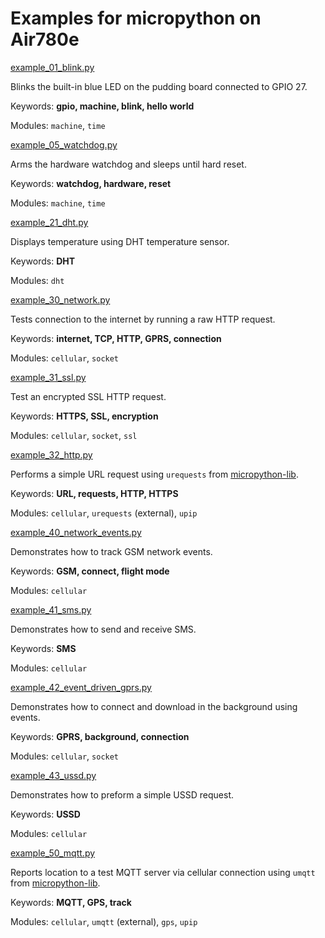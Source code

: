 Examples for micropython on Air780e
===================================

[example_01_blink.py](example_01_blink.py)

Blinks the built-in blue LED on the pudding board connected to GPIO 27.

Keywords: **gpio, machine, blink, hello world**

Modules: `machine`, `time`

[example_05_watchdog.py](example_05_watchdog.py)

Arms the hardware watchdog and sleeps until hard reset.

Keywords: **watchdog, hardware, reset**

Modules: `machine`, `time`

[example_21_dht.py](example_20_gps.py)

Displays temperature using DHT temperature sensor.

Keywords: **DHT**

Modules: `dht`

[example_30_network.py](example_30_network.py)

Tests connection to the internet by running a raw HTTP request.

Keywords: **internet, TCP, HTTP, GPRS, connection**

Modules: `cellular`, `socket`

[example_31_ssl.py](example_31_ssl.py)

Test an encrypted SSL HTTP request.

Keywords: **HTTPS, SSL, encryption**

Modules: `cellular`, `socket`, `ssl`

[example_32_http.py](example_32_http.py)

Performs a simple URL request using `urequests` from [micropython-lib](https://github.com/micropython/micropython-lib).

Keywords: **URL, requests, HTTP, HTTPS**

Modules: `cellular`, `urequests` (external), `upip`

[example_40_network_events.py](example_40_network_events.py)

Demonstrates how to track GSM network events.

Keywords: **GSM, connect, flight mode**

Modules: `cellular`

[example_41_sms.py](example_41_sms.py)

Demonstrates how to send and receive SMS.

Keywords: **SMS**

Modules: `cellular`

[example_42_event_driven_gprs.py](example_42_event_driven_gprs.py)

Demonstrates how to connect and download in the background using events.

Keywords: **GPRS, background, connection**

Modules: `cellular`, `socket`

[example_43_ussd.py](example_43_ussd.py)

Demonstrates how to preform a simple USSD request.

Keywords: **USSD**

Modules: `cellular`

[example_50_mqtt.py](example_50_mqtt.py)

Reports location to a test MQTT server via cellular connection using `umqtt` from [micropython-lib](https://github.com/micropython/micropython-lib).

Keywords: **MQTT, GPS, track**

Modules: `cellular`, `umqtt` (external), `gps`, `upip`
